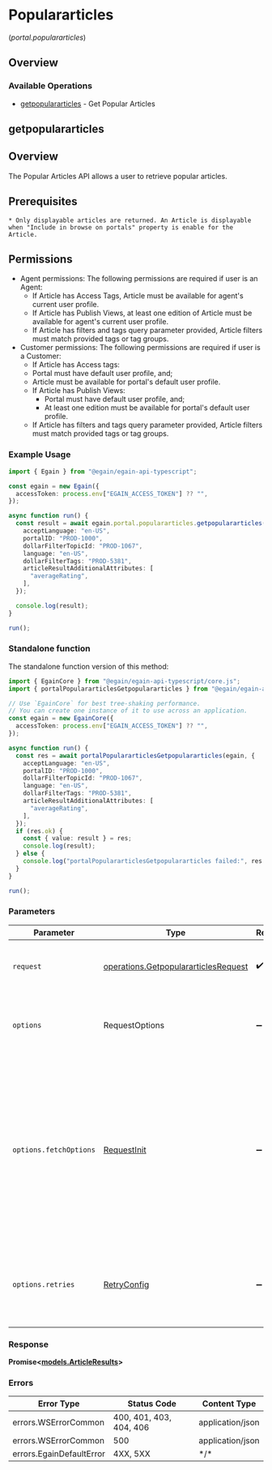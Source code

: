 # Populararticles
(*portal.populararticles*)

## Overview

### Available Operations

* [getpopulararticles](#getpopulararticles) - Get Popular Articles

## getpopulararticles

## Overview
  The Popular Articles API allows a user to retrieve popular articles. 
## Prerequisites 
    * Only displayable articles are returned. An Article is displayable when "Include in browse on portals" property is enable for the Article. 
## Permissions
  * Agent permissions: The following permissions are required if user is an Agent:
    * If Article has Access Tags, Article must be available for agent's current user profile.
    * If Article has Publish Views, at least one edition of Article must be available for agent's current user profile.
    * If Article has filters and tags query parameter provided, Article filters must match provided tags or tag groups.
  * Customer permissions: The following permissions are required if user is a Customer:              
      * If Article has Access tags: 
       * Portal must have default user profile, and;
       * Article must be available for portal's default user profile.
    * If Article has Publish Views:
      * Portal must have default user profile, and;
      * At least one edition must be available for portal's default user profile.
    *  If Article has filters and tags query parameter provided, Article filters must match provided tags or tag groups.


### Example Usage

<!-- UsageSnippet language="typescript" operationID="getpopulararticles" method="get" path="/portals/{portalID}/populararticles" -->
```typescript
import { Egain } from "@egain/egain-api-typescript";

const egain = new Egain({
  accessToken: process.env["EGAIN_ACCESS_TOKEN"] ?? "",
});

async function run() {
  const result = await egain.portal.populararticles.getpopulararticles({
    acceptLanguage: "en-US",
    portalID: "PROD-1000",
    dollarFilterTopicId: "PROD-1067",
    language: "en-US",
    dollarFilterTags: "PROD-5381",
    articleResultAdditionalAttributes: [
      "averageRating",
    ],
  });

  console.log(result);
}

run();
```

### Standalone function

The standalone function version of this method:

```typescript
import { EgainCore } from "@egain/egain-api-typescript/core.js";
import { portalPopulararticlesGetpopulararticles } from "@egain/egain-api-typescript/funcs/portalPopulararticlesGetpopulararticles.js";

// Use `EgainCore` for best tree-shaking performance.
// You can create one instance of it to use across an application.
const egain = new EgainCore({
  accessToken: process.env["EGAIN_ACCESS_TOKEN"] ?? "",
});

async function run() {
  const res = await portalPopulararticlesGetpopulararticles(egain, {
    acceptLanguage: "en-US",
    portalID: "PROD-1000",
    dollarFilterTopicId: "PROD-1067",
    language: "en-US",
    dollarFilterTags: "PROD-5381",
    articleResultAdditionalAttributes: [
      "averageRating",
    ],
  });
  if (res.ok) {
    const { value: result } = res;
    console.log(result);
  } else {
    console.log("portalPopulararticlesGetpopulararticles failed:", res.error);
  }
}

run();
```

### Parameters

| Parameter                                                                                                                                                                      | Type                                                                                                                                                                           | Required                                                                                                                                                                       | Description                                                                                                                                                                    |
| ------------------------------------------------------------------------------------------------------------------------------------------------------------------------------ | ------------------------------------------------------------------------------------------------------------------------------------------------------------------------------ | ------------------------------------------------------------------------------------------------------------------------------------------------------------------------------ | ------------------------------------------------------------------------------------------------------------------------------------------------------------------------------ |
| `request`                                                                                                                                                                      | [operations.GetpopulararticlesRequest](../../models/operations/getpopulararticlesrequest.md)                                                                                   | :heavy_check_mark:                                                                                                                                                             | The request object to use for the request.                                                                                                                                     |
| `options`                                                                                                                                                                      | RequestOptions                                                                                                                                                                 | :heavy_minus_sign:                                                                                                                                                             | Used to set various options for making HTTP requests.                                                                                                                          |
| `options.fetchOptions`                                                                                                                                                         | [RequestInit](https://developer.mozilla.org/en-US/docs/Web/API/Request/Request#options)                                                                                        | :heavy_minus_sign:                                                                                                                                                             | Options that are passed to the underlying HTTP request. This can be used to inject extra headers for examples. All `Request` options, except `method` and `body`, are allowed. |
| `options.retries`                                                                                                                                                              | [RetryConfig](../../lib/utils/retryconfig.md)                                                                                                                                  | :heavy_minus_sign:                                                                                                                                                             | Enables retrying HTTP requests under certain failure conditions.                                                                                                               |

### Response

**Promise\<[models.ArticleResults](../../models/articleresults.md)\>**

### Errors

| Error Type               | Status Code              | Content Type             |
| ------------------------ | ------------------------ | ------------------------ |
| errors.WSErrorCommon     | 400, 401, 403, 404, 406  | application/json         |
| errors.WSErrorCommon     | 500                      | application/json         |
| errors.EgainDefaultError | 4XX, 5XX                 | \*/\*                    |